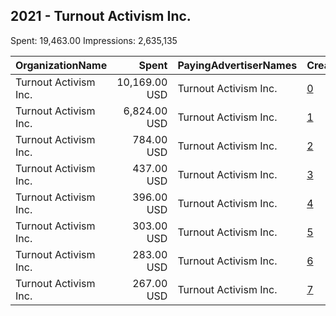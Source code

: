 ## 2021 - Turnout Activism Inc. 
Spent: 19,463.00
Impressions: 2,635,135

|OrganizationName|Spent|PayingAdvertiserNames|CreativeUrls|Impressions|Genders|AgeBrackets|CountryCodes|BillingAddresses|CandidateBallotInformation|
|:---|---:|:---|:---|---:|:---|:---|:---|:---|:---|
|Turnout Activism Inc.|10,169.00 USD|Turnout Activism Inc.|[0](https://www.snap.com/political-ads/asset/8002445a6b8d4572c0013125601d5b350847e5419978f37d8c37ae1fbd64eba9?mediaType=mp4)|1,369,759||17-29|united states|"35 Walden St #3g,Cambridge,02140,US"|Turnout Activism Inc|
|Turnout Activism Inc.|6,824.00 USD|Turnout Activism Inc.|[1](https://www.snap.com/political-ads/asset/e4992f102109268d5d982f82cf660750feec99898fd9848fe6101e96981f428a?mediaType=mp4)|934,623||17-29|united states|"35 Walden St #3g,Cambridge,02140,US"|Turnout Activism Inc|
|Turnout Activism Inc.|784.00 USD|Turnout Activism Inc.|[2](https://www.snap.com/political-ads/asset/0e2ca4aa77c55253c3bb98f4a208b340f589410631b5a06ef2eaadf71651e1ba?mediaType=mp4)|102,225||17-29|united states|"35 Walden St #3g,Cambridge,02140,US"|Turnout Activism Inc|
|Turnout Activism Inc.|437.00 USD|Turnout Activism Inc.|[3](https://www.snap.com/political-ads/asset/0672a160184dd2458d41a030eb7b83e1568fabb32b37e46de8759c8ea68d4c6c?mediaType=mp4)|63,299||17-29|united states|"35 Walden St #3g,Cambridge,02140,US"|Turnout Activism Inc|
|Turnout Activism Inc.|396.00 USD|Turnout Activism Inc.|[4](https://www.snap.com/political-ads/asset/7fc543b838fe0c2f60e84771cfa31cd9f4db57fb740493ffdd72f0cb7a100a6f?mediaType=mp4)|52,257||17-29|united states|"35 Walden St #3g,Cambridge,02140,US"|Turnout Activism Inc|
|Turnout Activism Inc.|303.00 USD|Turnout Activism Inc.|[5](https://www.snap.com/political-ads/asset/2804f73b6b5f6158277ea19403eba12bc197c730dd7ee554097bf79e3881d545?mediaType=mp4)|39,712||17-29|united states|"35 Walden St #3g,Cambridge,02140,US"|Turnout Activism Inc|
|Turnout Activism Inc.|283.00 USD|Turnout Activism Inc.|[6](https://www.snap.com/political-ads/asset/6faa3d96c3d2e9dfa081007f50a8471c538f898e2f7c1e166d70c0e65fad47c5?mediaType=mp4)|37,744||17-29|united states|"35 Walden St #3g,Cambridge,02140,US"|Turnout Activism Inc|
|Turnout Activism Inc.|267.00 USD|Turnout Activism Inc.|[7](https://www.snap.com/political-ads/asset/729adb958957800c00522e95214d19918fd8667cdd2a810c7be5bb539f393a04?mediaType=mp4)|35,516||17-29|united states|"35 Walden St #3g,Cambridge,02140,US"|Turnout Activism Inc|
